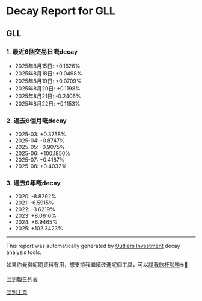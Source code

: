 # Decay Report for GLL

## GLL

### 1. 最近6個交易日嘅decay

- 2025年8月15日: +0.1626%
- 2025年8月18日: +0.0498%
- 2025年8月19日: +0.0709%
- 2025年8月20日: +0.1198%
- 2025年8月21日: -0.2406%
- 2025年8月22日: +0.1153%

### 2. 過去6個月嘅decay

- 2025-03: +0.3758%
- 2025-04: -0.8747%
- 2025-05: -0.9075%
- 2025-06: +100.1850%
- 2025-07: +0.4187%
- 2025-08: +0.4032%

### 3. 過去6年嘅decay

- 2020: -8.8292%
- 2021: -6.5915%
- 2022: -3.6219%
- 2023: +8.0616%
- 2024: +6.9465%
- 2025: +102.3423%

------------------------------
This report was automatically generated by [Outliers Investment](https://outliersecon.github.io/Outliers-Investment/) decay analysis tools.

如果你覺得呢啲資料有用，想支持我繼續改進呢個工具，可以[請我飲杯咖啡](https://buymeacoffee.com/outliersecon)☕🙏

[回到報告列表](https://outliersecon.github.io/Outliers-Investment/reports/reports_public)

[回到主頁](https://outliersecon.github.io/Outliers-Investment/)